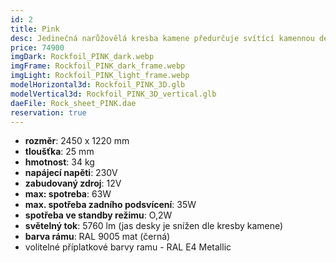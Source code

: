 ```yaml
---
id: 2
title: Pink
desc: Jedinečná narůžovělá kresba kamene předurčuje svítící kamennou desku PINK k osvětlení tmavých, ale i světlých prostor, kde je její svit výrazný i za denního světla. 
price: 74900
imgDark: Rockfoil_PINK_dark.webp
imgFrame: Rockfoil_PINK_dark_frame.webp
imgLight: Rockfoil_PINK_light_frame.webp
modelHorizontal3d: Rockfoil_PINK_3D.glb
modelVertical3d: Rockfoil_PINK_3D_vertical.glb
daeFile: Rock_sheet_PINK.dae
reservation: true
---
```

- **rozměr**: 2450 x 1220 mm
- **tloušťka**: 25 mm 
- **hmotnost**: 34 kg
- **napájecí napěti**: 230V 
- **zabudovaný zdroj**: 12V 
- **max: spotreba**: 63W 
- **max. spotřeba zadního podsvícení**: 35W 
- **spotřeba ve standby režimu**: O,2W 
- **světelný tok**: 5760 lm (jas desky je snížen dle kresby kamene) 
- **barva rámu**: RAL 9005 mat (černá) 
- volitelné příplatkové barvy ramu - RAL E4 Metallic 